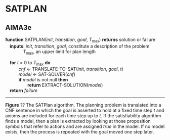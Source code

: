 # SATPLAN

## AIMA3e
__function__ SATPLAN(_init_, _transition_, _goal_, _T_<sub>max</sub>) __returns__ solution or failure  
&emsp;__inputs__: _init_, _transition_, _goal_, constitute a description of the problem  
&emsp;&emsp;&emsp;&emsp;_T_<sub>max</sub>, an upper limit for plan length  

&emsp;__for__ _t_ = 0 to _T_<sub>max</sub> __do__  
&emsp;&emsp;&emsp;_cnf_ &larr; TRANSLATE-TO-SAT(_init_, _transition_, _goal_, _t_)  
&emsp;&emsp;&emsp;_model_ &larr; SAT-SOLVER(_cnf_)  
&emsp;&emsp;&emsp;__if__ _model_ is not null __then__  
&emsp;&emsp;&emsp;&emsp;&emsp;__return__ EXTRACT-SOLUTION(_model_)  
&emsp;__return__ _failure_  

---
__Figure__ ?? The SATPlan algorithm. The planning problem is translated into a CNF sentence in which the goal is asserted to hold at a fixed time step _t_ and axioms are included for each time step up to _t_. If the satisfiability algorithm finds a model, then a plan is extracted by looking at those proposition symbols that refer to actions and are assigned _true_ in the model. If no model exists, then the process is repeated with the goal moved one step later. 